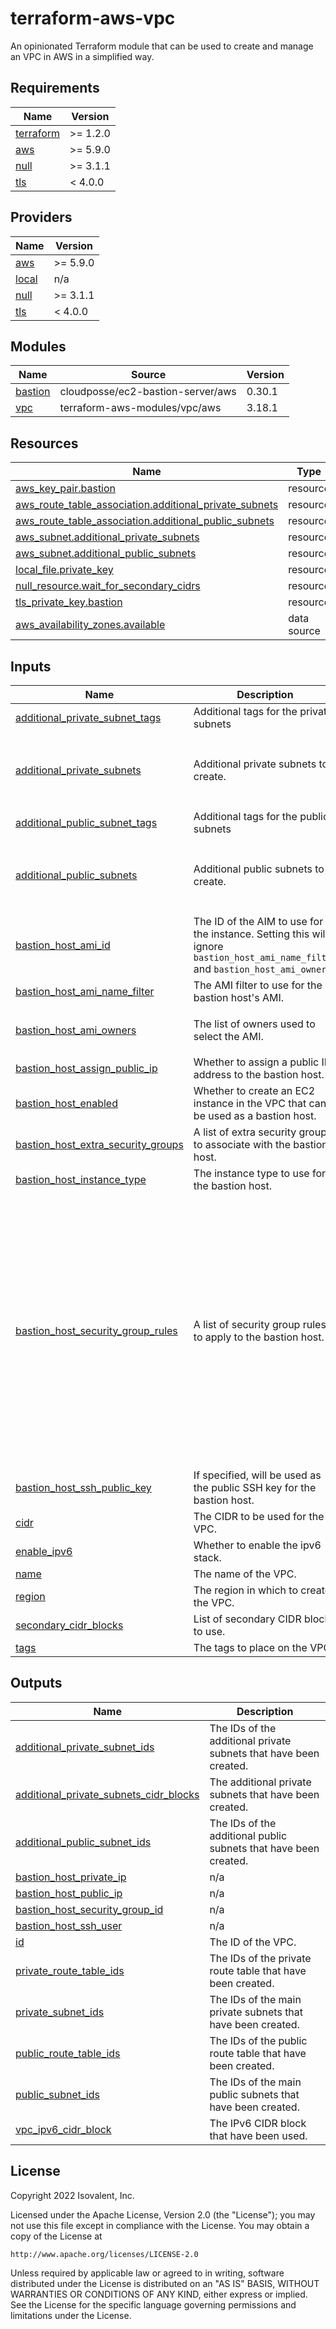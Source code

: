 # terraform-aws-vpc

An opinionated Terraform module that can be used to create and manage an VPC in AWS in a simplified way.

<!-- BEGIN_TF_DOCS -->
## Requirements

| Name | Version |
|------|---------|
| <a name="requirement_terraform"></a> [terraform](#requirement\_terraform) | >= 1.2.0 |
| <a name="requirement_aws"></a> [aws](#requirement\_aws) | >= 5.9.0 |
| <a name="requirement_null"></a> [null](#requirement\_null) | >= 3.1.1 |
| <a name="requirement_tls"></a> [tls](#requirement\_tls) | < 4.0.0 |

## Providers

| Name | Version |
|------|---------|
| <a name="provider_aws"></a> [aws](#provider\_aws) | >= 5.9.0 |
| <a name="provider_local"></a> [local](#provider\_local) | n/a |
| <a name="provider_null"></a> [null](#provider\_null) | >= 3.1.1 |
| <a name="provider_tls"></a> [tls](#provider\_tls) | < 4.0.0 |

## Modules

| Name | Source | Version |
|------|--------|---------|
| <a name="module_bastion"></a> [bastion](#module\_bastion) | cloudposse/ec2-bastion-server/aws | 0.30.1 |
| <a name="module_vpc"></a> [vpc](#module\_vpc) | terraform-aws-modules/vpc/aws | 3.18.1 |

## Resources

| Name | Type |
|------|------|
| [aws_key_pair.bastion](https://registry.terraform.io/providers/hashicorp/aws/latest/docs/resources/key_pair) | resource |
| [aws_route_table_association.additional_private_subnets](https://registry.terraform.io/providers/hashicorp/aws/latest/docs/resources/route_table_association) | resource |
| [aws_route_table_association.additional_public_subnets](https://registry.terraform.io/providers/hashicorp/aws/latest/docs/resources/route_table_association) | resource |
| [aws_subnet.additional_private_subnets](https://registry.terraform.io/providers/hashicorp/aws/latest/docs/resources/subnet) | resource |
| [aws_subnet.additional_public_subnets](https://registry.terraform.io/providers/hashicorp/aws/latest/docs/resources/subnet) | resource |
| [local_file.private_key](https://registry.terraform.io/providers/hashicorp/local/latest/docs/resources/file) | resource |
| [null_resource.wait_for_secondary_cidrs](https://registry.terraform.io/providers/hashicorp/null/latest/docs/resources/resource) | resource |
| [tls_private_key.bastion](https://registry.terraform.io/providers/hashicorp/tls/latest/docs/resources/private_key) | resource |
| [aws_availability_zones.available](https://registry.terraform.io/providers/hashicorp/aws/latest/docs/data-sources/availability_zones) | data source |

## Inputs

| Name | Description | Type | Default | Required |
|------|-------------|------|---------|:--------:|
| <a name="input_additional_private_subnet_tags"></a> [additional\_private\_subnet\_tags](#input\_additional\_private\_subnet\_tags) | Additional tags for the private subnets | `map(string)` | `{}` | no |
| <a name="input_additional_private_subnets"></a> [additional\_private\_subnets](#input\_additional\_private\_subnets) | Additional private subnets to create. | <pre>list(object({<br>    availability_zone = string<br>    cidr              = string<br>    tags              = map(string)<br>  }))</pre> | `[]` | no |
| <a name="input_additional_public_subnet_tags"></a> [additional\_public\_subnet\_tags](#input\_additional\_public\_subnet\_tags) | Additional tags for the public subnets | `map(string)` | `{}` | no |
| <a name="input_additional_public_subnets"></a> [additional\_public\_subnets](#input\_additional\_public\_subnets) | Additional public subnets to create. | <pre>list(object({<br>    availability_zone = string<br>    cidr              = string<br>    tags              = map(string)<br>  }))</pre> | `[]` | no |
| <a name="input_bastion_host_ami_id"></a> [bastion\_host\_ami\_id](#input\_bastion\_host\_ami\_id) | The ID of the AIM to use for the instance. Setting this will ignore `bastion_host_ami_name_filter` and `bastion_host_ami_owners`. | `string` | `null` | no |
| <a name="input_bastion_host_ami_name_filter"></a> [bastion\_host\_ami\_name\_filter](#input\_bastion\_host\_ami\_name\_filter) | The AMI filter to use for the bastion host's AMI. | `string` | `"amzn2-ami-hvm-2.*-x86_64-ebs"` | no |
| <a name="input_bastion_host_ami_owners"></a> [bastion\_host\_ami\_owners](#input\_bastion\_host\_ami\_owners) | The list of owners used to select the AMI. | `list(string)` | <pre>[<br>  "amazon"<br>]</pre> | no |
| <a name="input_bastion_host_assign_public_ip"></a> [bastion\_host\_assign\_public\_ip](#input\_bastion\_host\_assign\_public\_ip) | Whether to assign a public IP address to the bastion host. | `bool` | `false` | no |
| <a name="input_bastion_host_enabled"></a> [bastion\_host\_enabled](#input\_bastion\_host\_enabled) | Whether to create an EC2 instance in the VPC that can be used as a bastion host. | `bool` | `false` | no |
| <a name="input_bastion_host_extra_security_groups"></a> [bastion\_host\_extra\_security\_groups](#input\_bastion\_host\_extra\_security\_groups) | A list of extra security groups to associate with the bastion host. | `list(string)` | `[]` | no |
| <a name="input_bastion_host_instance_type"></a> [bastion\_host\_instance\_type](#input\_bastion\_host\_instance\_type) | The instance type to use for the bastion host. | `string` | `"t2.micro"` | no |
| <a name="input_bastion_host_security_group_rules"></a> [bastion\_host\_security\_group\_rules](#input\_bastion\_host\_security\_group\_rules) | A list of security group rules to apply to the bastion host. | `list(any)` | <pre>[<br>  {<br>    "cidr_blocks": [<br>      "0.0.0.0/0"<br>    ],<br>    "description": "Allow all outbound traffic",<br>    "from_port": 0,<br>    "protocol": -1,<br>    "to_port": 0,<br>    "type": "egress"<br>  },<br>  {<br>    "cidr_blocks": [<br>      "0.0.0.0/0"<br>    ],<br>    "description": "Allow all inbound to SSH",<br>    "from_port": 22,<br>    "protocol": "tcp",<br>    "to_port": 22,<br>    "type": "ingress"<br>  }<br>]</pre> | no |
| <a name="input_bastion_host_ssh_public_key"></a> [bastion\_host\_ssh\_public\_key](#input\_bastion\_host\_ssh\_public\_key) | If specified, will be used as the public SSH key for the bastion host. | `string` | `""` | no |
| <a name="input_cidr"></a> [cidr](#input\_cidr) | The CIDR to be used for the VPC. | `string` | n/a | yes |
| <a name="input_enable_ipv6"></a> [enable\_ipv6](#input\_enable\_ipv6) | Whether to enable the ipv6 stack. | `bool` | `false` | no |
| <a name="input_name"></a> [name](#input\_name) | The name of the VPC. | `string` | n/a | yes |
| <a name="input_region"></a> [region](#input\_region) | The region in which to create the VPC. | `string` | n/a | yes |
| <a name="input_secondary_cidr_blocks"></a> [secondary\_cidr\_blocks](#input\_secondary\_cidr\_blocks) | List of secondary CIDR blocks to use. | `list(string)` | `[]` | no |
| <a name="input_tags"></a> [tags](#input\_tags) | The tags to place on the VPC. | `map(string)` | n/a | yes |

## Outputs

| Name | Description |
|------|-------------|
| <a name="output_additional_private_subnet_ids"></a> [additional\_private\_subnet\_ids](#output\_additional\_private\_subnet\_ids) | The IDs of the additional private subnets that have been created. |
| <a name="output_additional_private_subnets_cidr_blocks"></a> [additional\_private\_subnets\_cidr\_blocks](#output\_additional\_private\_subnets\_cidr\_blocks) | The additional private subnets that have been created. |
| <a name="output_additional_public_subnet_ids"></a> [additional\_public\_subnet\_ids](#output\_additional\_public\_subnet\_ids) | The IDs of the additional public subnets that have been created. |
| <a name="output_bastion_host_private_ip"></a> [bastion\_host\_private\_ip](#output\_bastion\_host\_private\_ip) | n/a |
| <a name="output_bastion_host_public_ip"></a> [bastion\_host\_public\_ip](#output\_bastion\_host\_public\_ip) | n/a |
| <a name="output_bastion_host_security_group_id"></a> [bastion\_host\_security\_group\_id](#output\_bastion\_host\_security\_group\_id) | n/a |
| <a name="output_bastion_host_ssh_user"></a> [bastion\_host\_ssh\_user](#output\_bastion\_host\_ssh\_user) | n/a |
| <a name="output_id"></a> [id](#output\_id) | The ID of the VPC. |
| <a name="output_private_route_table_ids"></a> [private\_route\_table\_ids](#output\_private\_route\_table\_ids) | The IDs of the private route table that have been created. |
| <a name="output_private_subnet_ids"></a> [private\_subnet\_ids](#output\_private\_subnet\_ids) | The IDs of the main private subnets that have been created. |
| <a name="output_public_route_table_ids"></a> [public\_route\_table\_ids](#output\_public\_route\_table\_ids) | The IDs of the public route table that have been created. |
| <a name="output_public_subnet_ids"></a> [public\_subnet\_ids](#output\_public\_subnet\_ids) | The IDs of the main public subnets that have been created. |
| <a name="output_vpc_ipv6_cidr_block"></a> [vpc\_ipv6\_cidr\_block](#output\_vpc\_ipv6\_cidr\_block) | The IPv6 CIDR block that have been used. |
<!-- END_TF_DOCS -->

## License

Copyright 2022 Isovalent, Inc.

Licensed under the Apache License, Version 2.0 (the "License");
you may not use this file except in compliance with the License.
You may obtain a copy of the License at

    http://www.apache.org/licenses/LICENSE-2.0

Unless required by applicable law or agreed to in writing, software
distributed under the License is distributed on an "AS IS" BASIS,
WITHOUT WARRANTIES OR CONDITIONS OF ANY KIND, either express or implied.
See the License for the specific language governing permissions and
limitations under the License.
